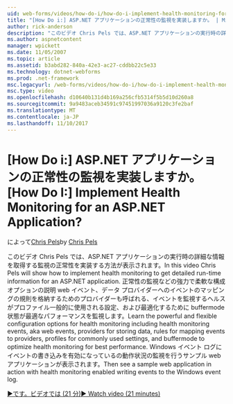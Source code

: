 ```yaml
---
uid: web-forms/videos/how-do-i/how-do-i-implement-health-monitoring-for-an-aspnet-application
title: "[How Do i:] ASP.NET アプリケーションの正常性の監視を実装しますか。 | Microsoft Docs"
author: rick-anderson
description: "このビデオ Chris Pels では、ASP.NET アプリケーションの実行時の詳細な情報を取得する監視の正常性を実装する方法が表示されます。 について、強力なとしています."
ms.author: aspnetcontent
manager: wpickett
ms.date: 11/05/2007
ms.topic: article
ms.assetid: b3abd282-840a-42e3-ac27-cddbb22c5e33
ms.technology: dotnet-webforms
ms.prod: .net-framework
msc.legacyurl: /web-forms/videos/how-do-i/how-do-i-implement-health-monitoring-for-an-aspnet-application
msc.type: video
ms.openlocfilehash: d10640b131d4b169a256cfb5314f5b5d10d260a8
ms.sourcegitcommit: 9a9483aceb34591c97451997036a9120c3fe2baf
ms.translationtype: MT
ms.contentlocale: ja-JP
ms.lasthandoff: 11/10/2017
---
```

<a name="how-do-i--implement-health-monitoring-for-an-aspnet-application"></a><span data-ttu-id="8d2da-105">[How Do i:] ASP.NET アプリケーションの正常性の監視を実装しますか。</span><span class="sxs-lookup"><span data-stu-id="8d2da-105">[How Do I:]  Implement Health Monitoring for an ASP.NET Application?</span></span>
====================
<span data-ttu-id="8d2da-106">によって[Chris Pels](https://twitter.com/chrispels)</span><span class="sxs-lookup"><span data-stu-id="8d2da-106">by [Chris Pels](https://twitter.com/chrispels)</span></span>

<span data-ttu-id="8d2da-107">このビデオ Chris Pels では、ASP.NET アプリケーションの実行時の詳細な情報を取得する監視の正常性を実装する方法が表示されます。</span><span class="sxs-lookup"><span data-stu-id="8d2da-107">In this video Chris Pels will show how to implement health monitoring to get detailed run-time information for an ASP.NET application.</span></span> <span data-ttu-id="8d2da-108">正常性の監視などの強力で柔軟な構成オプションの説明 web イベント、データ プロバイダーへのイベントのマッピングの規則を格納するためのプロバイダーも呼ばれる、イベントを監視するヘルスがプロファイル一般的に使用される設定、および最適化するために buffermode状態が最適なパフォーマンスを監視します。</span><span class="sxs-lookup"><span data-stu-id="8d2da-108">Learn the powerful and flexible configuration options for health monitoring including health monitoring events, aka web events, providers for storing data, rules for mapping events to providers, profiles for commonly used settings, and buffermode to optimize health monitoring for best performance.</span></span> <span data-ttu-id="8d2da-109">Windows イベント ログにイベントの書き込みを有効になっているの動作状況の監視を行うサンプル web アプリケーションが表示されます。</span><span class="sxs-lookup"><span data-stu-id="8d2da-109">Then see a sample web application in action with health monitoring enabled writing events to the Windows event log.</span></span>

[<span data-ttu-id="8d2da-110">&#9654;です。ビデオでは (21 分)</span><span class="sxs-lookup"><span data-stu-id="8d2da-110">&#9654; Watch video (21 minutes)</span></span>](https://channel9.msdn.com/Blogs/ASP-NET-Site-Videos/how-do-i-implement-health-monitoring-for-an-aspnet-application)
